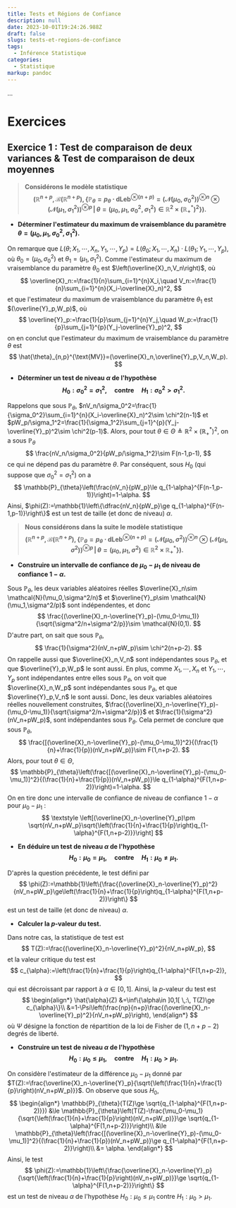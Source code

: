 ```yaml
---
title: Tests et Régions de Confiance
description: null
date: 2023-10-01T19:24:26.988Z
draft: false
slugs: tests-et-regions-de-confiance
tags:
  - Inférence Statistique
categories:
  - Statistique
markup: pandoc
---
```


...

<!-- Pour la première fois de ma vie, je pense que les statistiques peuvent être intéressantes et élégantes.

Un grand merci à Prof. Gersende Fort pour ses petites classes très bien faites :)

# Théorie

## Cramér-Rao

Coming soon...

## Neyman-Pearson

Coming soon... -->

# Exercices

## Exercice 1 : Test de comparaison de deux variances & Test de comparaison de deux moyennes

> **Considérons le modèle statistique
$$
\left(\mathbb{R}^{n+p},\mathcal{B}(\mathbb{R}^{n+p}),\left\{\mathbb{P}_{\theta}=p_{\theta}\cdot\mathrm{d}\text{Leb}^{\otimes (n+p)}=(\mathcal{N}(\mu_0,\sigma_0^2))^{\otimes n}\otimes (\mathcal{N}(\mu_1,\sigma_1^2))^{\otimes p} \,\Big|\, \theta = (\mu_0,\mu_1,\sigma_0^2,\sigma_1^2)\in \mathbb{R}^2\times (\mathbb{R}_+^*)^2\right\}\right).
$$**

- **Déterminer l'estimateur du maximum de vraisemblance du paramètre $\theta=(\mu_0,\mu_1,\sigma_0^2,\sigma_1^2)$.**

On remarque que $L(\theta;X_1,\cdots,X_n,Y_1,\cdots,Y_p)=L(\theta_0;X_1,\cdots,X_n)\cdot L(\theta_1;Y_1,\cdots,Y_p)$, où $\theta_0=(\mu_0,\sigma_0^2)$ et $\theta_1=(\mu_1,\sigma_1^2)$. Comme l'estimateur du maximum de vraisemblance du paramètre $\theta_0$ est $\left(\overline{X}_n,V_n\right)$, où
$$
\overline{X}_n:=\frac{1}{n}\sum_{i=1}^{n}X_i,\quad V_n:=\frac{1}{n}\sum_{i=1}^{n}(X_i-\overline{X}_n)^2,
$$
et que l'estimateur du maximum de vraisemblance du paramètre $\theta_1$ est $(\overline{Y}_p,W_p)$, où
$$
\overline{Y}_p:=\frac{1}{p}\sum_{j=1}^{n}Y_j,\quad W_p:=\frac{1}{p}\sum_{j=1}^{p}(Y_j-\overline{Y}_p)^2,
$$
on en conclut que l'estimateur du maximum de vraisemblance du paramètre $\theta$ est
$$
\hat{\theta}_{n,p}^{\text{MV}}=(\overline{X}_n,\overline{Y}_p,V_n,W_p).
$$

- **Déterminer un test de niveau $\alpha$ de l'hypothèse
$$
H_0 : \sigma_0^2=\sigma_1^2,\quad\text{contre}\quad H_1 : \sigma_0^2>\sigma_1^2.
$$**

Rappelons que sous $\mathbb{P}_{\theta}$, $nV_n/\sigma_0^2=\frac{1}{\sigma_0^2}\sum_{i=1}^{n}(X_i-\overline{X}_n)^2\sim \chi^2(n-1)$ et $pW_p/\sigma_1^2=\frac{1}{\sigma_1^2}\sum_{j=1}^{p}(Y_j-\overline{Y}_p)^2\sim \chi^2(p-1)$. Alors, pour tout $\theta\in \Theta\triangleq\mathbb{R}^2\times (\mathbb{R}_+^*)^2$, on a sous $\mathbb{P}_{\theta}$
$$
\frac{nV_n/\sigma_0^2}{pW_p/\sigma_1^2}\sim F(n-1,p-1),
$$
ce qui ne dépend pas du paramètre $\theta$. Par conséquent, sous $H_0$ (qui suppose que $\sigma_0^2=\sigma_1^2$) on a
$$
\mathbb{P}_{\theta}\left(\frac{nV_n}{pW_p}\le q_{1-\alpha}^{F(n-1,p-1)}\right)=1-\alpha.
$$
Ainsi, $\phi(Z):=\mathbb{1}\left\{\dfrac{nV_n}{pW_p}\ge q_{1-\alpha}^{F(n-1,p-1)}\right\}$ est un test de taille (et donc de niveau) $\alpha$.


>**Nous considérons dans la suite le modèle statistique
$$
\left(\mathbb{R}^{n+p},\mathcal{B}(\mathbb{R}^{n+p}),\left\{\mathbb{P}_{\theta}=p_{\theta}\cdot\mathrm{d}\text{Leb}^{\otimes (n+p)}=(\mathcal{N}(\mu_0,\sigma^2))^{\otimes n}\otimes (\mathcal{N}(\mu_1,\sigma^2))^{\otimes p} \,\Big|\, \theta = (\mu_0,\mu_1,\sigma^2)\in \mathbb{R}^2\times \mathbb{R}_+^*\right\}\right).
$$**

- **Construire un intervalle de confiance de $\mu_0-\mu_1$ de niveau de confiance $1-\alpha$.**

Sous $\mathbb{P}_{\theta}$, les deux variables aléatoires réelles $\overline{X}_n\sim \mathcal{N}(\mu_0,\sigma^2/n)$ et $\overline{Y}_p\sim \mathcal{N}(\mu_1,\sigma^2/p)$ sont indépendentes, et donc
$$
\frac{(\overline{X}_n-\overline{Y}_p)-(\mu_0-\mu_1)}{\sqrt{\sigma^2/n+\sigma^2/p}}\sim \mathcal{N}(0,1).
$$
D'autre part, on sait que sous $\mathbb{P}_{\theta}$,
$$
\frac{1}{\sigma^2}(nV_n+pW_p)\sim \chi^2(n+p-2).
$$
On rappelle aussi que $\overline{X}_n,V_n$ sont indépendantes sous $\mathbb{P}_{\theta}$, et que $\overline{Y}_p,W_p$ le sont aussi. En plus, comme 
$X_1,\cdots,X_n$ et $Y_1,\cdots,Y_p$ sont indépendantes entre elles sous $\mathbb{P}_{\theta}$, on voit que $\overline{X}_n,W_p$ sont indépendantes sous $\mathbb{P}_{\theta}$, et que $\overline{Y}_p,V_n$ le sont aussi. Donc, les deux variables aléatoires réelles nouvellement construites, $\frac{(\overline{X}_n-\overline{Y}_p)-(\mu_0-\mu_1)}{\sqrt{\sigma^2/n+\sigma^2/p}}$ et $\frac{1}{\sigma^2}(nV_n+pW_p)$, sont indépendantes sous $\mathbb{P}_{\theta}$. Cela permet de conclure que sous $\mathbb{P}_{\theta}$,
$$
\frac{[(\overline{X}_n-\overline{Y}_p)-(\mu_0-\mu_1)]^2}{(\frac{1}{n}+\frac{1}{p})(nV_n+pW_p)}\sim F(1,n+p-2).
$$
Alors, pour tout $\theta\in \Theta$,
$$
\mathbb{P}_{\theta}\left(\frac{[(\overline{X}_n-\overline{Y}_p)-(\mu_0-\mu_1)]^2}{(\frac{1}{n}+\frac{1}{p})(nV_n+pW_p)}\le q_{1-\alpha}^{F(1,n+p-2)}\right)=1-\alpha.
$$
On en tire donc une intervalle de confiance de niveau de confiance $1-\alpha$ pour $\mu_0-\mu_1$ :
$$
\textstyle
\left[(\overline{X}_n-\overline{Y}_p)\pm \sqrt{nV_n+pW_p}\sqrt{\left(\frac{1}{n}+\frac{1}{p}\right)q_{1-\alpha}^{F(1,n+p-2)}}\right]
$$

- **En déduire un test de niveau $\alpha$ de l'hypothèse
$$
H_0 : \mu_0=\mu_1,\quad\text{contre}\quad H_1 : \mu_0\neq \mu_1.
$$**

D'après la question précédente, le test défini par
$$
\phi(Z):=\mathbb{1}\left\{\frac{(\overline{X}_n-\overline{Y}_p)^2}{nV_n+pW_p}\ge\left(\frac{1}{n}+\frac{1}{p}\right)q_{1-\alpha}^{F(1,n+p-2)}\right\}
$$
est un test de taille (et donc de niveau) $\alpha$.

- **Calculer la $p$-valeur du test.**

Dans notre cas, la statistique de test est
$$
T(Z):=\frac{(\overline{X}_n-\overline{Y}_p)^2}{nV_n+pW_p},
$$
et la valeur critique du test est
$$
c_{\alpha}:=\left(\frac{1}{n}+\frac{1}{p}\right)q_{1-\alpha}^{F(1,n+p-2)},
$$
qui est décroissant par rapport à $\alpha\in [0,1]$.
Ainsi, la $p$-valeur du test est
$$
\begin{align*}
\hat{\alpha}(Z)
&=\inf\{\alpha\in ]0,1[ \,:\, T(Z)\ge c_{\alpha}\}\\
&=1-\Psi\left(\frac{np}{n+p}\frac{(\overline{X}_n-\overline{Y}_p)^2}{nV_n+pW_p}\right),
\end{align*}
$$
où $\Psi$ désigne la fonction de répartition de la loi de Fisher de $(1,n+p-2)$ degrés de liberté.

- **Construire un test de niveau $\alpha$ de l'hypothèse
$$
H_0 : \mu_0\le \mu_1,\quad\text{contre}\quad H_1 : \mu_0>\mu_1.
$$**

On considère l'estimateur de la différence $\mu_0-\mu_1$ donné par $T(Z):=\frac{\overline{X}_n-\overline{Y}_p}{\sqrt{\left(\frac{1}{n}+\frac{1}{p}\right)(nV_n+pW_p)}}$.
On observe que sous $H_0$,
$$
\begin{align*}
\mathbb{P}_{\theta}(T(Z)\ge \sqrt{q_{1-\alpha}^{F(1,n+p-2)}})
&\le \mathbb{P}_{\theta}\left(T(Z)-\frac{\mu_0-\mu_1}{\sqrt{\left(\frac{1}{n}+\frac{1}{p}\right)(nV_n+pW_p)}}\ge \sqrt{q_{1-\alpha}^{F(1,n+p-2)}}\right)\\
&\le \mathbb{P}_{\theta}\left(\frac{[(\overline{X}_n-\overline{Y}_p)-(\mu_0-\mu_1)]^2}{(\frac{1}{n}+\frac{1}{p})(nV_n+pW_p)}\ge q_{1-\alpha}^{F(1,n+p-2)}\right)\\
&= \alpha.
\end{align*}
$$
Ainsi, le test
$$
\phi(Z):=\mathbb{1}\left\{\frac{\overline{X}_n-\overline{Y}_p}{\sqrt{\left(\frac{1}{n}+\frac{1}{p}\right)(nV_n+pW_p)}}\ge \sqrt{q_{1-\alpha}^{F(1,n+p-2)}}\right\}
$$
est un test de niveau $\alpha$ de l'hypothèse $H_0:\mu_0\le \mu_1$ contre $H_1:\mu_0>\mu_1$.

<!-- ## Exercice 2 : Le test du rapport de vraisemblance généralisé

Coming soon...

## Exercice 3 : Un cas où il n'existe pas de test uniformément plus puissant & Test uniformément plus puissant *parmi les tests sans biais*

Coming soon... -->